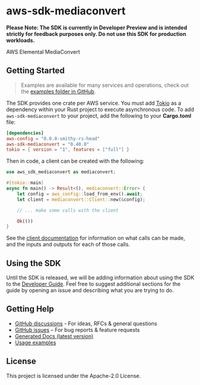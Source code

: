 # aws-sdk-mediaconvert

**Please Note: The SDK is currently in Developer Preview and is intended strictly for
feedback purposes only. Do not use this SDK for production workloads.**

AWS Elemental MediaConvert

## Getting Started

> Examples are available for many services and operations, check out the
> [examples folder in GitHub](https://github.com/awslabs/aws-sdk-rust/tree/main/examples).

The SDK provides one crate per AWS service. You must add [Tokio](https://crates.io/crates/tokio)
as a dependency within your Rust project to execute asynchronous code. To add `aws-sdk-mediaconvert` to
your project, add the following to your **Cargo.toml** file:

```toml
[dependencies]
aws-config = "0.0.0-smithy-rs-head"
aws-sdk-mediaconvert = "0.40.0"
tokio = { version = "1", features = ["full"] }
```

Then in code, a client can be created with the following:

```rust
use aws_sdk_mediaconvert as mediaconvert;

#[tokio::main]
async fn main() -> Result<(), mediaconvert::Error> {
    let config = aws_config::load_from_env().await;
    let client = mediaconvert::Client::new(&config);

    // ... make some calls with the client

    Ok(())
}
```

See the [client documentation](https://docs.rs/aws-sdk-mediaconvert/latest/aws_sdk_mediaconvert/client/struct.Client.html)
for information on what calls can be made, and the inputs and outputs for each of those calls.

## Using the SDK

Until the SDK is released, we will be adding information about using the SDK to the
[Developer Guide](https://docs.aws.amazon.com/sdk-for-rust/latest/dg/welcome.html). Feel free to suggest
additional sections for the guide by opening an issue and describing what you are trying to do.

## Getting Help

* [GitHub discussions](https://github.com/awslabs/aws-sdk-rust/discussions) - For ideas, RFCs & general questions
* [GitHub issues](https://github.com/awslabs/aws-sdk-rust/issues/new/choose) – For bug reports & feature requests
* [Generated Docs (latest version)](https://awslabs.github.io/aws-sdk-rust/)
* [Usage examples](https://github.com/awslabs/aws-sdk-rust/tree/main/examples)

## License

This project is licensed under the Apache-2.0 License.

